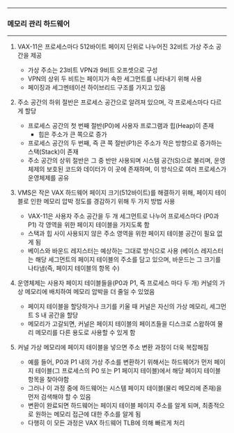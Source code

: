 -----
### 메모리 관리 하드웨어
-----
1. VAX-11은 프로세스마다 512바이트 페이지 단위로 나누어진 32비트 가상 주소 공간을 제공
   - 가상 주소는 23비트 VPN과 9비트 오프셋으로 구성
   - VPN의 상위 두 비트는 페이지가 속한 세그먼트를 나타내기 위해 사용
   - 페이징과 세그멘테이션 하이브리드 구조를 가지고 있음

2. 주소 공간의 하위 절반은 프로세스 공간으로 알려져 있으며, 각 프로세스마다 다르게 할당
   - 프로세스 공간의 첫 번째 절반(P0)에 사용자 프로그램과 힙(Heap)이 존재
     + 힙은 주소가 큰 쪽으로 증가
   - 프로세스 공간의 두 번째, 즉 큰 쪽 절반(P1)은 주소가 작은 방향으로 증가하는 스택(Stack)이 존재
   - 주소 공간의 상위 절반은 그 중 반만 사용되며 시스템 공간(S)으로 불리며, 운영체제의 보호된 코드와 데이터가 이 곳에 존재하며, 이 방식으로 여러 프로세스가 운영체제를 공유

3. VMS은 작은 VAX 하드웨어 페이지 크기(512바이트)를 해결하기 위해, 페이지 테이블로 인한 메모리 압박 정도를 경감하기 위해 두 가지 방법 사용
   - VAX-11은 사용자 주소 공간을 두 개 세그먼트로 나누어 프로세스마다 (P0과 P1) 각 영역을 위한 페이지 테이블을 가지도록 함
   - 스택과 힙 사이 사용되지 않은 주소 영역을 위한 페이지 테이블 공간이 필요 없게 됨
   - 베이스와 바운드 레지스터는 예상하는 그대로 방식으로 사용 (베이스 레지스터는 해당 세그먼트의 페이지 테이블의 주소를 담고 있으며, 바운드는 그 크기를 나타냄(즉, 페이지 테이블의 항목 수)

4. 운영체제는 사용자 페이지 테이블들을(P0과 P1, 즉 프로세스 마다 두 개) 커널의 가상 메모리에 배치하여 메모리 압박을 더 줄일 수 있었음
   - 페이지 테이블을 할당하거나 크기를 키울 때 커널은 자신의 가상 메모리, 세그먼트 S 내 공간을 할당
   - 메모리가 고갈되면, 커널은 페이지 테이블의 페이즈들을 디스크로 스왑하여 물리 메모리를 다른 용도로 사용할 수 있게 함

5. 커널 가상 메모리에 페이지 테이블을 넣으면 주소 변환 과정이 더욱 복잡해짐
   - 예를 들어, P0과 P1 내의 가상 주소를 변환하기 위해서는 하드웨어가 먼저 페이지 테이블(그 프로세스의 P0 또는 P1 페이지 테이블)에서 해당 페이지 테이블 항목을 찾아야함
   - 그러나 이 과정 중에 하드웨어는 시스템 페이지 테이블(물리 메모리에 존재)을 먼저 검색해야 할 수 있음
   - 변환이 완료되면 하드웨어는 페이지 테이블 페이지 주소를 알게 되며, 최종적으로 원하는 메모리 접근에 대한 주소를 알게 됨
   - 다행히 이 모든 과정은 VAX 하드웨어 TLB에 의해 빠르게 처리

